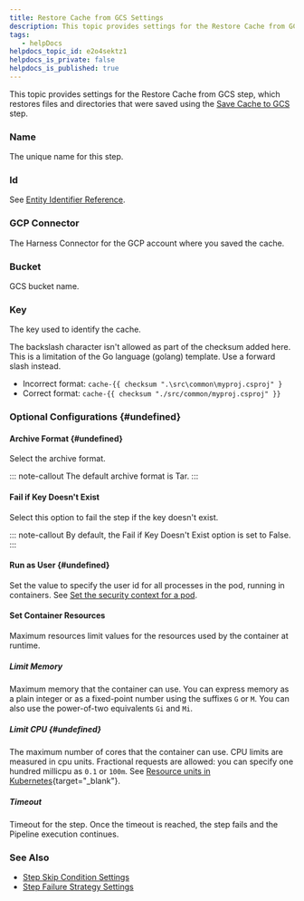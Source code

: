 ```yaml
---
title: Restore Cache from GCS Settings
description: This topic provides settings for the Restore Cache from GCS step, which restores files and directories that were saved using the Save Cache to GCS step. Name. The unique name for this step. Id. See E…
tags: 
   - helpDocs
helpdocs_topic_id: e2o4sektz1
helpdocs_is_private: false
helpdocs_is_published: true
---
```


This topic provides settings for the Restore Cache from GCS step, which
restores files and directories that were saved using the [Save Cache to
GCS](/article/11nzeuntrz-save-cache-to-gcs-step-settings) step.

### Name

The unique name for this step.

### Id

See [Entity Identifier
Reference](/article/li0my8tcz3-entity-identifier-reference).

### GCP Connector

The Harness Connector for the GCP account where you saved the cache.

### Bucket

GCS bucket name.

### Key

The key used to identify the cache.

The backslash character isn\'t allowed as part of the checksum added
here. This is a limitation of the Go language (golang) template. Use a
forward slash instead.

-   Incorrect format: `cache-{{ checksum ".\src\common\myproj.csproj" }`
-   Correct format: `cache-{{ checksum "./src/common/myproj.csproj" }}`

### Optional Configurations {#undefined}

#### Archive Format {#undefined}

Select the archive format.

::: note-callout
The default archive format is Tar.
:::

#### Fail if Key Doesn\'t Exist

Select this option to fail the step if the key doesn't exist.

::: note-callout
By default, the Fail if Key Doesn\'t Exist option is set to False.
:::

#### Run as User {#undefined}

Set the value to specify the user id for all processes in the pod,
running in containers. See [Set the security context for a
pod](https://kubernetes.io/docs/tasks/configure-pod-container/security-context/#set-the-security-context-for-a-pod).

#### Set Container Resources

Maximum resources limit values for the resources used by the container
at runtime.

##### Limit Memory

Maximum memory that the container can use. You can express memory as a
plain integer or as a fixed-point number using the suffixes `G` or `M`.
You can also use the power-of-two equivalents `Gi` and `Mi`.

##### Limit CPU {#undefined}

The maximum number of cores that the container can use. CPU limits are
measured in cpu units. Fractional requests are allowed: you can specify
one hundred millicpu as `0.1` or `100m`. See [Resource units in
Kubernetes](https://kubernetes.io/docs/concepts/configuration/manage-resources-containers/#resource-units-in-kubernetes){target="_blank"}.

##### Timeout

Timeout for the step. Once the timeout is reached, the step fails and
the Pipeline execution continues.

### See Also

-   [Step Skip Condition
    Settings](/article/i36ibenkq2-step-skip-condition-settings)
-   [Step Failure Strategy
    Settings](/article/htrur23poj-step-failure-strategy-settings)
